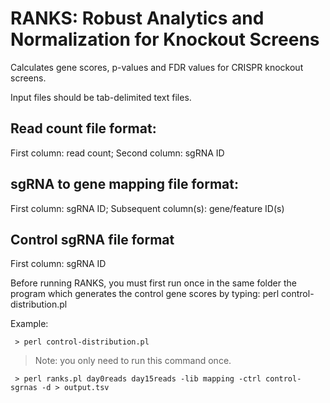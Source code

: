 # RANKS: Robust Analytics and Normalization for Knockout Screens

Calculates gene scores, p-values and FDR values for CRISPR knockout screens.

Input files should be tab-delimited text files.

## Read count file format: 

First column: read count; Second column: sgRNA ID

## sgRNA to gene mapping file format:

First column: sgRNA ID; Subsequent column(s): gene/feature ID(s)

## Control sgRNA file format

First column: sgRNA ID


Before running RANKS, you must first run once in the same folder the program which generates the control gene scores by typing:
	perl control-distribution.pl


Example:
``` 
 > perl control-distribution.pl
```

> Note: you only need to run this command once.


```
 > perl ranks.pl day0reads day15reads -lib mapping -ctrl control-sgrnas -d > output.tsv
```
